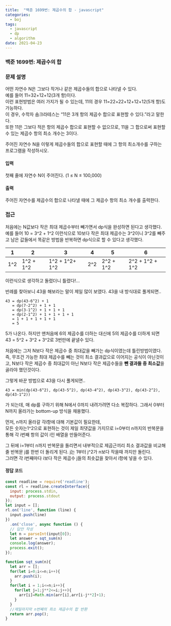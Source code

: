 ```yaml
---
title:  "백준 1699번: 제곱수의 합 - javascript"
categories: 
  - boj
tags:
  - javascript
  - dp
  - algorithm
date: 2021-04-23
---
```

### 백준 1699번: 제곱수의 합

### 문제 설명   
어떤 자연수 N은 그보다 작거나 같은 제곱수들의 합으로 나타낼 수 있다.   
예를 들어 11=32+12+12(3개 항)이다.   
이런 표현방법은 여러 가지가 될 수 있는데, 11의 경우 11=22+22+12+12+12(5개 항)도 가능하다.   
이 경우, 수학자 숌크라테스는 “11은 3개 항의 제곱수 합으로 표현할 수 있다.”라고 말한다.   
또한 11은 그보다 적은 항의 제곱수 합으로 표현할 수 없으므로, 11을 그 합으로써 표현할 수 있는 제곱수 항의 최소 개수는 3이다.

주어진 자연수 N을 이렇게 제곱수들의 합으로 표현할 때에 그 항의 최소개수를 구하는 프로그램을 작성하시오.

#### 입력
첫째 줄에 자연수 N이 주어진다. (1 ≤ N ≤ 100,000)

#### 출력
주어진 자연수를 제곱수의 합으로 나타낼 때에 그 제곱수 항의 최소 개수를 출력한다.
### 접근   
처음에는 N값보다 작은 최대 제곱수부터 빼가면서 dp식을 완성하면 된다고 생각했다.   
예를 들어 10 = 3^2 + 1^2 이런식으로 10보다 작은 최대 제곱수는 3^2이니 3^2를 빼주고 남은 값들에서 똑같은 방법을 반복하면 dp식으로 할 수 있다고 생각했다.

|1|2|3|4|5|6|
|---|---|---|---|---|---|
|1^2|1^2 + 1^2| 1^2 + 1^2+ 1^2|2^2|2^2 + 1^2|2^2 + 1^2 + 1^2|

이런식으로 생각하고 돌렸더니 틀렸다!...

반례를 찾아보니 43을 해보라는 말이 제일 많이 보였다.
43을 내 방식대로 풀게되면..
```
43 = dp(43-6^2) + 1
   = dp(7-2^2) + 1 + 1
   = dp(3-1^2) + 1 + 1 + 1
   = dp(2-1^2) + 1 + 1 + 1 + 1
   = 1 + 1 + 1 + 1 + 1
   = 5
```
5가 나온다. 하지만 맨처음에 6의 제곱수를 더하는 대신에 5의 제곱수를 더하게 되면
43 = 5^2 + 3^2 + 3^2로 3번만에 끝낼수 있다.

처음에는 그저 N보다 작은 제곱수 중 최대값을 빼가는 dp식이였는데 틀린방법이였다.   
즉, 무조건 가능한 최대 제곱수를 빼는 것이 최소 결과값으로 이어지는 공식이 아닌것이고,
N보다 작은 제곱수 중 최대값이 아닌 N보다 작은 제곱수들을 **뺀 결과들 중 최소값**을 골라야 했던것이다. 

그렇게 바꾼 방법으로 43을 다시 풀게되면..
```
43 = min(dp(43-6^2), dp(43-5^2), dp(43-4^2), dp(43-3^2), dp(43-2^2), dp(43-1^2))
```
가 되는데, 매 dp를 구하기 위해 N에서 0까지 내려가려면 다소 복잡하다.
그래서 0부터 N까지 올라가는 bottom-up 방식을 채용했다.

먼저, n까지 올라갈 각i항에 대해 기본값이 필요한데,   
모든 숫자는1^2으로 표현하는 것이 제일 최댓값을 가지므로 i=0부터 n까지의 반복문을 통해 각 i번째 항의 값이 i인 배열을 만들어준다.

그 뒤에 i=1부터 n까지 반복문을 돌리면서 내부적으로 제곱근끼리 최소 결과값을 비교해줄 반복문 j를 한번 더 돌리게 된다. j는 1부터 j^2가 n보다 작을때 까지만 돌린다.   
그러면 각 i번째마다 i보다 작은 제곱수 j들의 최솟값을 찾아서 i항에 넣을 수 있다.



#### 정답 코드
```js
const readline = require('readline');
const rl = readline.createInterface({
  input: process.stdin,
  output: process.stdout
});
let input = [];
rl.on('line', function (line) {
  input.push(line)
})
  .on('close', async function () {
  // 답안 작성
  let n = parseInt(input[0]);
  let answer = sqt_sum(n)
  console.log(answer);
  process.exit();
});

function sqt_sum(n){
  let arr = [];
  for(let i=0;i<=n;i++){    
    arr.push(i);
  }
  for(let i = 1;i<=n;i++){
    for(let j=1;j**2<=i;j++){
      arr[i]=Math.min(arr[i],arr[i-j**2]+1);
    }
  }
  //제일마지막 n번째의 최소 제곱수의 합 반환
  return arr.pop();
}
```